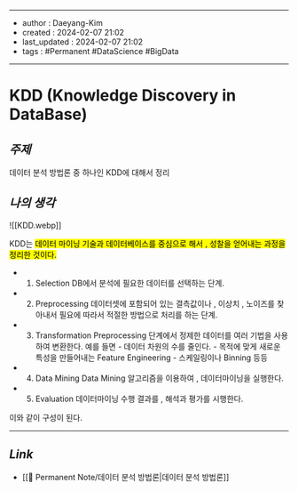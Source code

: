
---
- author : Daeyang-Kim
- created : 2024-02-07 21:02
- last_updated : 2024-02-07 21:02
- tags : #Permanent #DataScience #BigData
---

# KDD (Knowledge Discovery in DataBase)

## *주제*

데이터 분석 방법론 중 하나인 KDD에 대해서 정리

## *나의 생각*

![[KDD.webp]]

KDD는 <mark>데이터 마이닝 기술과 데이터베이스를 중심으로 해서 , 성찰을 얻어내는 과정을 정리한 것이다.</mark>

- 1. Selection
		DB에서 분석에 필요한 데이터를 선택하는 단계.
- 2. Preprocessing
		데이터셋에 포함되어 있는 결측값이나 , 이상치 , 노이즈를 찾아내서 필요에 따라서 적절한 방법으로 처리를 하는 단계.
- 3. Transformation
		Preprocessing 단계에서 정제한 데이터를 여러 기법을 사용하여 변환한다.
		예를 들면
			- 데이터 차원의 수를 줄인다.
			- 목적에 맞게 새로운 특성을 만들어내는 Feature Engineering
			- 스케일링이나 Binning 등등
- 4. Data Mining
		Data Mining 알고리즘을 이용하여 , 데이터마이닝을 실행한다.
- 5. Evaluation
		데이터마이닝 수행 결과를 , 해석과 평가를 시행한다.

이와 같이 구성이 된다.

---

## *Link*

- [[💎 Permanent Note/데이터 분석 방법론|데이터 분석 방법론]]